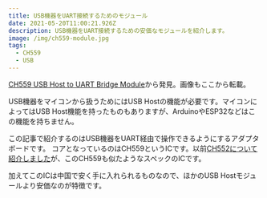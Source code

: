 ```yaml
---
title: USB機器をUART接続するためのモジュール
date: 2021-05-20T11:00:21.926Z
description: USB機器をUART接続するための安価なモジュールを紹介します。
image: /img/ch559-module.jpg
tags:
  - CH559
  - USB
---
```

[CH559 USB Host to UART Bridge Module](https://www.tindie.com/products/matzelectronics/ch559-usb-host-to-uart-bridge-module/)から発見。画像もここから転載。

USB機器をマイコンから扱うためにはUSB Hostの機能が必要です。マイコンによってはUSB Host機能を持ったものもありますが、ArduinoやESP32などはこの機能を持ちません。

この記事で紹介するのはUSB機器をUART経由で操作できるようにするアダプタボードです。
コアとなっているのはCH559というICです。以前[CH552について紹介しました](../../post/usbもしゃべれる激安マイクロコントローラの使い方/)が、このCH559も似たようなスペックのICです。

加えてこのICは中国で安く手に入れられるものなので、ほかのUSB Hostモジュールより安価なのが特徴です。
